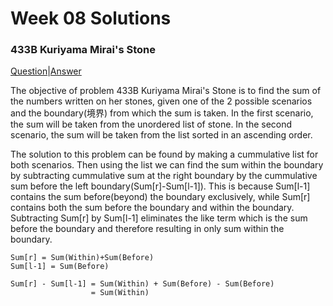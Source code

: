 # Week 08 Solutions

### 433B Kuriyama Mirai's Stone

[Question](http://codeforces.com/problemset/problem/433/B)|[Answer](http://codeforces.com/contest/433/submission/45124896)

The objective of problem 433B Kuriyama Mirai's Stone is to find the sum of the numbers written on her stones, given one of the 2 possible
scenarios and the boundary(境界) from which the sum is taken. In the first scenario, the sum will be taken from the unordered list of
stone. In the second scenario, the sum will be taken from the list sorted in an ascending order. 

The solution to this problem can be found by making a cummulative list for both scenarios. Then using the list we can find the sum 
within the boundary by subtracting cummulative sum at the right boundary by the cummulative sum before the left boundary(Sum[r]-Sum[l-1]).
This is because Sum[l-1] contains the sum before(beyond) the boundary exclusively, while Sum[r] contains both the sum before the boundary
and within the boundary. Subtracting Sum[r] by Sum[l-1] eliminates the like term which is the sum before the boundary and therefore resulting
in only sum within the boundary.

```
Sum[r] = Sum(Within)+Sum(Before)
Sum[l-1] = Sum(Before)

Sum[r] - Sum[l-1] = Sum(Within) + Sum(Before) - Sum(Before)
                  = Sum(Within)
```

